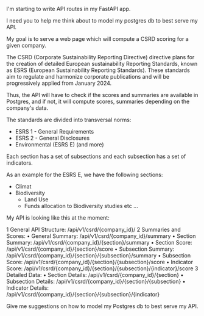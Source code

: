 

I'm starting to write API routes in my FastAPI app.

I need you to help me think about to model my postgres db to best serve my API.


My goal is to serve a web page which will compute a CSRD scoring for a given company.

The CSRD (Corporate Sustainability Reporting Directive) directive plans for the creation of detailed European sustainability Reporting Standards, known as ESRS (European Sustainability Reporting Standards).
These standards aim to regulate and harmonize corporate publications and will be progressively applied from January 2024.

Thus, the API will have to check if the scores and summaries are available in Postgres, and if not, it will compute scores, summaries depending on the company's data.


The standards are divided into transversal norms:

- ESRS 1 - General Requirements
- ESRS 2 - General Disclosures
- Environmental (ESRS E) (and more)

Each section has a set of subsections and each subsection has a set of indicators.

As an example for the ESRS E, we have the following sections:

- Climat
- Biodiversity
    - Land Use
    - Funds allocation to Biodiversity studies etc ...


My API is looking like this at the moment:


 1 General API Structure: /api/v1/csrd/{company_id}/
 2 Summaries and Scores:
    • General Summary: /api/v1/csrd/{company_id}/summary
    • Section Summary: /api/v1/csrd/{company_id}/{section}/summary
    • Section Score: /api/v1/csrd/{company_id}/{section}/score
    • Subsection Summary: /api/v1/csrd/{company_id}/{section}/{subsection}/summary
    • Subsection Score: /api/v1/csrd/{company_id}/{section}/{subsection}/score
    • Indicator Score: /api/v1/csrd/{company_id}/{section}/{subsection}/{indicator}/score
 3 Detailed Data:
    • Section Details: /api/v1/csrd/{company_id}/{section}
    • Subsection Details: /api/v1/csrd/{company_id}/{section}/{subsection}
    • Indicator Details: /api/v1/csrd/{company_id}/{section}/{subsection}/{indicator}


Give me suggestions on how to model my Postgres db to best serve my API.